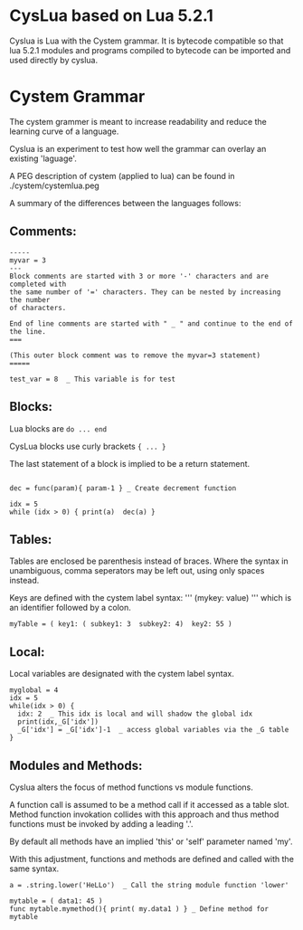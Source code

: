 
CysLua based on Lua 5.2.1
================

Cyslua is Lua with the Cystem grammar. It is bytecode compatible so that 
lua 5.2.1 modules and programs compiled to bytecode can be imported and
used directly by cyslua. 


Cystem Grammar
==============

The cystem grammer is meant to increase readability and reduce the learning
curve of a language.

Cyslua is an experiment to test how well the grammar can overlay an existing
'laguage'.


A PEG description of cystem (applied to lua) can be found in
./cystem/cystemlua.peg

A summary of the differences between the languages follows:

Comments:
---------
```
-----
myvar = 3
---
Block comments are started with 3 or more '-' characters and are completed with
the same number of '=' characters. They can be nested by increasing the number
of characters.

End of line comments are started with " _ " and continue to the end of the line.
===

(This outer block comment was to remove the myvar=3 statement)
=====

test_var = 8  _ This variable is for test

```

Blocks:
-------

Lua blocks are ```do ... end```

CysLua blocks use curly brackets ```{ ... }```

The last statement of a block is implied to be a return statement.

```

dec = func(param){ param-1 } _ Create decrement function

idx = 5
while (idx > 0) { print(a)  dec(a) }
```


Tables:
-------

Tables are enclosed be parenthesis instead of braces. Where the syntax in 
unambiguous, comma seperators may be left out, using only spaces instead.

Keys are defined with the cystem label syntax: ''' (mykey: value) ''' which
is an identifier followed by a colon.

```
myTable = ( key1: ( subkey1: 3  subkey2: 4)  key2: 55 )
```

Local:
------

Local variables are designated with the cystem label syntax.

```
myglobal = 4
idx = 5
while(idx > 0) {
  idx: 2  _ This idx is local and will shadow the global idx
  print(idx,_G['idx'])  
  _G['idx'] = _G['idx']-1  _ access global variables via the _G table
}
```

Modules and Methods:
--------------------

Cyslua alters the focus of method functions vs module functions.

A function call is assumed to be a method call if it accessed as a table slot.
Method function invokation collides with this approach and thus method functions
must be invoked by adding a leading '.'.

By default all methods have an implied 'this' or 'self' parameter named 'my'.

With this adjustment, functions and methods are defined and called with the 
same syntax.

```
a = .string.lower('HeLLo')  _ Call the string module function 'lower'

mytable = ( data1: 45 )
func mytable.mymethod(){ print( my.data1 ) } _ Define method for mytable
```







